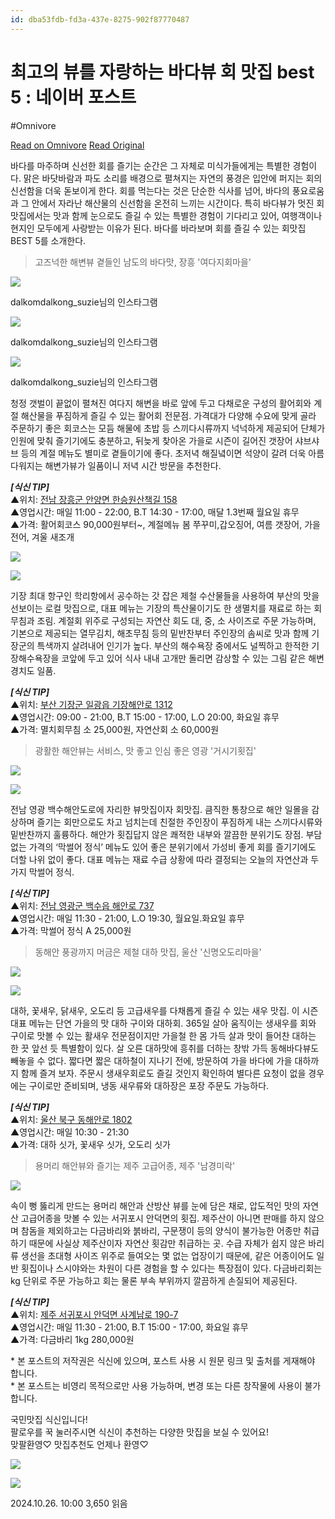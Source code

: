 ```yaml
---
id: dba53fdb-fd3a-437e-8275-902f87770487
---
```


# 최고의 뷰를 자랑하는 바다뷰 회 맛집 best 5 : 네이버 포스트
#Omnivore
 
[Read on Omnivore](https://omnivore.app/me/https-m-post-naver-com-viewer-post-view-naver-member-no-31740578-192f1e52243)
[Read Original](https://m.post.naver.com/viewer/postView.naver?memberNo=31740578&volumeNo=39794295)
 
바다를 마주하며 신선한 회를 즐기는 순간은 그 자체로 미식가들에게는 특별한 경험이다. 맑은 바닷바람과 파도 소리를 배경으로 펼쳐지는 자연의 풍경은 입안에 퍼지는 회의 신선함을 더욱 돋보이게 한다. 회를 먹는다는 것은 단순한 식사를 넘어, 바다의 풍요로움과 그 안에서 자라난 해산물의 신선함을 온전히 느끼는 시간이다. 특히 바다뷰가 멋진 회맛집에서는 맛과 함께 눈으로도 즐길 수 있는 특별한 경험이 기다리고 있어, 여행객이나 현지인 모두에게 사랑받는 이유가 된다. 바다를 바라보며 회를 즐길 수 있는 회맛집 BEST 5를 소개한다.  
  
  
> 고즈넉한 해변뷰 곁들인 남도의 바다맛, 장흥 '여다지회마을'

[ ![](https://proxy-prod.omnivore-image-cache.app/1440x1440,sWyurLFBEEYKekTxgtTGBRt2G3LW2I3eT7E3hCTBkAII/https://post-phinf.pstatic.net/MjAyNDEwMjNfMTU2/MDAxNzI5NjUxMTIyMzY1.bV-CyMQ6zcXh07nKdIgzdIvTkFdJ2-I6kJWUnxdYEQQg.m9TRl7MvwAudXuI6G_bgX9jgc3twRt5jtLRI8rOoThUg.JPEG/1.%EC%97%AC%EB%8B%A4%EC%A7%80%ED%9A%8C%EB%A7%88%EC%9D%84_dalkomdalkong_suzie%EB%8B%98%EC%9D%98_%EC%9D%B8%EC%8A%A4%ED%83%80%EA%B7%B8%EB%9E%A8_%284%29.jpg?type=w1200) ](#)

dalkomdalkong\_suzie님의 인스타그램 

[ ![](https://proxy-prod.omnivore-image-cache.app/1318x1318,s8PhOyDzX7HRlRR2k6siOmvgk3QniPZP1vR_CHzF7BFo/https://post-phinf.pstatic.net/MjAyNDEwMjNfMTU1/MDAxNzI5NjUxMTIyMzYx.RjFcW9UdEu8z7k4hH-xDFpUwrXnxgMSJul6Mjkr1DYAg.7c2j9s72REup-kENGwWitlIlz-koGeZ7wvz9THec2HEg.JPEG/1.%EC%97%AC%EB%8B%A4%EC%A7%80%ED%9A%8C%EB%A7%88%EC%9D%84_dalkomdalkong_suzie%EB%8B%98%EC%9D%98_%EC%9D%B8%EC%8A%A4%ED%83%80%EA%B7%B8%EB%9E%A8_%282%29.jpg?type=w1200) ](#)

dalkomdalkong\_suzie님의 인스타그램 

[ ![](https://proxy-prod.omnivore-image-cache.app/1440x1440,sRwSsPVR8rg4gglSL9-YrES0Gxmlj3MbgiROGYpxypls/https://post-phinf.pstatic.net/MjAyNDEwMjNfMTEx/MDAxNzI5NjUxMTIyMzY4.VfOEzr3vF4HVE7OEgHdsKrYRuwXHnOmjEOMgpRXEj9Ug.Ugxcx15aTKwOZs8r8ovTESrA88iPJDFT8gzBd__zzDsg.JPEG/1.%EC%97%AC%EB%8B%A4%EC%A7%80%ED%9A%8C%EB%A7%88%EC%9D%84_dalkomdalkong_suzie%EB%8B%98%EC%9D%98_%EC%9D%B8%EC%8A%A4%ED%83%80%EA%B7%B8%EB%9E%A8_%281%29.jpg?type=w1200) ](#)

dalkomdalkong\_suzie님의 인스타그램 

청정 갯벌이 끝없이 펼쳐진 여다지 해변을 바로 앞에 두고 다채로운 구성의 활어회와 계절 해산물을 푸짐하게 즐길 수 있는 활어회 전문점. 가격대가 다양해 수요에 맞게 골라 주문하기 좋은 회코스는 모듬 해물에 초밥 등 스끼다시류까지 넉넉하게 제공되어 단체가 인원에 맞춰 즐기기에도 충분하고, 뒤늦게 찾아온 가을로 시즌이 길어진 갯장어 샤브샤브 등의 계절 메뉴도 별미로 곁들이기에 좋다. 초저녁 해질녘이면 석양이 갈려 더욱 아름다워지는 해변가뷰가 일품이니 저녁 시간 방문을 추천한다.  
  
**_\[식신 TIP\]_**  
▲위치: [전남 장흥군 안양면 한승원산책길 ](https://pcmap.place.naver.com/restaurant/11718900/home?entry=bmp&from=map&fromPanelNum=2×tamp=202410151301)[158](https://pcmap.place.naver.com/restaurant/11718900/home?entry=bmp&from=map&fromPanelNum=2×tamp=202410151301)  
▲영업시간: 매일 11:00 - 22:00, B.T 14:30 - 17:00, 매달 1.3번째 월요일 휴무  
▲가격: 활어회코스 90,000원부터\~, 계절메뉴 봄 쭈꾸미,갑오징어, 여름 갯장어, 가을 전어, 겨울 새조개  
  
  
[ ![](https://proxy-prod.omnivore-image-cache.app/1025x858,szjE9m-_Ezizh8XQNF3fes4u2rzQRYezAIY8qbz7AUoU/https://post-phinf.pstatic.net/MjAyNDEwMjNfMTU4/MDAxNzI5NjUxMzMyNjc4.whRNfNlhXXSiK-FOgD5WfydmqNGLJG81URLzXo83zy4g.cb3m_jV8vPc11tbpsxKSzClPXoDrLONnEqqZEhA-qOAg.JPEG/2.%EC%9D%BC%EA%B4%91%EB%B0%94%EB%8B%A4%ED%9A%9F%EC%A7%91_%EA%B3%B5%EC%8B%9D_%EB%84%A4%EC%9D%B4%EB%B2%84%ED%94%8C%EB%A0%88%EC%9D%B4%EC%8A%A4%281%29_%281%29.jpg?type=w1200) ](#)

[ ![](https://proxy-prod.omnivore-image-cache.app/1280x1280,sxX2Fd4Y8Y-R95e7Io0QSvsQrLoRM7r3ZJN-BK1MFRZY/https://post-phinf.pstatic.net/MjAyNDEwMjNfNDAg/MDAxNzI5NjUxMzMyNzIw.HD_5EdYzon2ESGgfeGBcJiVts2n9WvYTWGHFODDEcbEg.4F1D0a4w_ha6ARWwcnvzmL5itFDpS2buzKAg4HlkLScg.JPEG/2.%EC%9D%BC%EA%B4%91%EB%B0%94%EB%8B%A4%ED%9A%9F%EC%A7%91_%EA%B3%B5%EC%8B%9D_%EB%84%A4%EC%9D%B4%EB%B2%84%ED%94%8C%EB%A0%88%EC%9D%B4%EC%8A%A4%282%29_%281%29.jpg?type=w1200) ](#)

기장 최대 항구인 학리항에서 공수하는 갓 잡은 제철 수산물들을 사용하여 부산의 맛을 선보이는 로컬 맛집으로, 대표 메뉴는 기장의 특산물이기도 한 생멸치를 재료로 하는 회무침과 조림. 계절회 위주로 구성되는 자연산 회도 대, 중, 소 사이즈로 주문 가능하며, 기본으로 제공되는 열무김치, 해초무침 등의 밑반찬부터 주인장의 솜씨로 맛과 함께 기장군의 특색까지 살려내어 인기가 높다. 부산의 해수욕장 중에서도 널찍하고 한적한 기장해수욕장을 코앞에 두고 있어 식사 내내 고개만 돌리면 감상할 수 있는 그림 같은 해변 경치도 일품.  
  
**_\[식신 TIP\]_**  
▲위치: [부산 기장군 일광읍 기장해안로 ](https://pcmap.place.naver.com/restaurant/19387003/home?entry=bmp&from=map&fromPanelNum=2×tamp=202410151632)[1312](https://pcmap.place.naver.com/restaurant/19387003/home?entry=bmp&from=map&fromPanelNum=2×tamp=202410151632)  
▲영업시간: 09:00 - 21:00, B.T 15:00 - 17:00, L.O 20:00, 화요일 휴무  
▲가격: 멸치회무침 소 25,000원, 자연산회 소 60,000원  
  
  
> 광활한 해안뷰는 서비스, 맛 좋고 인심 좋은 영광 '거시기횟집'

[ ![](https://proxy-prod.omnivore-image-cache.app/1440x1440,swsUnLyQ8zqsTpRdYca1X8hsalIA-KxxSeixr7IVjTj8/https://post-phinf.pstatic.net/MjAyNDEwMjNfMjcg/MDAxNzI5NjUxNDEzMTcz.oT3_Q2_imsRp9DhDf7koJ0By2UZknhY1vwKQklSdKlAg.4YeWsmDHYeW3xvrEzThHSlwdc_mgmf-bJG40AZOb4YAg.JPEG/3.%EA%B1%B0%EC%8B%9C%EA%B8%B0%ED%9A%9F%EC%A7%91_qowop_211103%EB%8B%98%EC%9D%98_%EC%9D%B8%EC%8A%A4%ED%83%80%EA%B7%B8%EB%9E%A8_%281%29.jpg?type=w1200) ](#)

[ ![](https://proxy-prod.omnivore-image-cache.app/1440x1440,sc-bUZzajkXa7BOosviYZHDG7eyEh1jEJyxGLMmBVoc0/https://post-phinf.pstatic.net/MjAyNDEwMjNfNzkg/MDAxNzI5NjUxNDEzMjcy.6ohgbwGGbR7sj60ebDPtVSiWuLi32hL_18PG1WD20Rsg.yGZgknlaiU_2TNSmYsgvg3nt_qC3OavR83f_cJVECSQg.JPEG/3.%EA%B1%B0%EC%8B%9C%EA%B8%B0%ED%9A%9F%EC%A7%91_qowop_211103%EB%8B%98%EC%9D%98_%EC%9D%B8%EC%8A%A4%ED%83%80%EA%B7%B8%EB%9E%A8_%282%29.jpg?type=w1200) ](#)

전남 영광 백수해안도로에 자리한 뷰맛집이자 회맛집. 큼직한 통창으로 해안 일몰을 감상하며 즐기는 회만으로도 차고 넘치는데 친절한 주인장이 푸짐하게 내는 스끼다시류와 밑반찬까지 훌륭하다. 해안가 횟집답지 않은 쾌적한 내부와 깔끔한 분위기도 장점. 부담없는 가격의 ‘막썰어 정식’ 메뉴도 있어 좋은 분위기에서 가성비 좋게 회를 즐기기에도 더할 나위 없이 좋다. 대표 메뉴는 재료 수급 상황에 따라 결정되는 오늘의 자연산과 두 가지 막썰어 정식.  
  
**_\[식신 TIP\]_**  
▲위치: [전남 영광군 백수읍 해안로 ](https://pcmap.place.naver.com/restaurant/16950233/home?entry=bmp&from=map&fromPanelNum=2×tamp=202410151604)[737](https://pcmap.place.naver.com/restaurant/16950233/home?entry=bmp&from=map&fromPanelNum=2×tamp=202410151604)  
▲영업시간: 매일 11:30 - 21:00, L.O 19:30, 월요일.화요일 휴무  
▲가격: 막썰어 정식 A 25,000원  
  
  
> 동해안 풍광까지 머금은 제철 대하 맛집, 울산 '신명오도리마을'

[ ![](https://proxy-prod.omnivore-image-cache.app/1080x1080,sHhoQQ7pOah-Cop6bKv4MvWm0E6M7MzRq0NMFqIMJ1m4/https://post-phinf.pstatic.net/MjAyNDEwMjNfMjQw/MDAxNzI5NjUxNTM3MDM4.38DNExt8ueOE-D5Wr2RPiWgjiyYsNnXnBOoHaMLeRJ0g.92cJMtCwL1jK4R4iYIW64qliF29nd5CHD-ezOsEr1EYg.JPEG/4.%EC%8B%A0%EB%AA%85%EC%98%A4%EB%8F%84%EB%A6%AC%EB%A7%88%EC%9D%84_ssong_ti_%EB%8B%98_%EC%9D%B8%EC%8A%A4%ED%83%80%EA%B7%B8%EB%9E%A8%281%29.jpg?type=w1200) ](#)

[ ![](https://proxy-prod.omnivore-image-cache.app/1080x1080,synTffhrX0mo3M4BkYPSOFDJ1fhr618CWpgIOlkfN08s/https://post-phinf.pstatic.net/MjAyNDEwMjNfMTc3/MDAxNzI5NjUxNTM3MDIz.E7x1njcdWAnr1Sv_VcRyHtRD9KsJf0A_8Rpjw7XR5HQg.D-Y59rA3zeHRV7Fl6_4AFQQxT7SzwuDj3SH4LsjCx4Ug.JPEG/4.%EC%8B%A0%EB%AA%85%EC%98%A4%EB%8F%84%EB%A6%AC%EB%A7%88%EC%9D%84_ssong_ti_%EB%8B%98_%EC%9D%B8%EC%8A%A4%ED%83%80%EA%B7%B8%EB%9E%A8%282%29.jpg?type=w1200) ](#)

대하, 꽃새우, 닭새우, 오도리 등 고급새우를 다채롭게 즐길 수 있는 새우 맛집. 이 시즌 대표 메뉴는 단연 가을의 맛 대하 구이와 대하회. 365일 살아 움직이는 생새우를 회와 구이로 맛볼 수 있는 활새우 전문점이지만 가을철 한 몸 가득 살과 맛이 들어찬 대하는 한 끗 앞선 듯 특별함이 있다. 살 오른 대하맛에 흥취를 더하는 창밖 가득 동해바다뷰도 빼놓을 수 없다. 짧다면 짧은 대하철이 지나기 전에, 방문하여 가을 바다에 가을 대하까지 함께 즐겨 보자. 주문시 생새우회로도 즐길 것인지 확인하여 별다른 요청이 없을 경우에는 구이로만 준비되며, 냉동 새우류와 대하장은 포장 주문도 가능하다.   
  
**_\[식신 TIP\]_**  
▲위치: [울산 북구 동해안로 ](https://pcmap.place.naver.com/restaurant/16314293/home?from=map&fromPanelNum=1&additionalHeight=76×tamp=202410151434)[1802](https://pcmap.place.naver.com/restaurant/16314293/home?from=map&fromPanelNum=1&additionalHeight=76×tamp=202410151434)  
▲영업시간: 매일 10:30 - 21:30  
▲가격: 대하 싯가, 꽃새우 싯가, 오도리 싯가  
  
  
> 용머리 해안뷰와 즐기는 제주 고급어종, 제주 '남경미락'

[ ![](https://proxy-prod.omnivore-image-cache.app/1280x1280,ss0vwYA8CCkjn2CX504YTaPrn1flOFXyZBIE2SldnbZk/https://post-phinf.pstatic.net/MjAyNDEwMjNfMjgg/MDAxNzI5NjUxNTc2NjUw.FwZqziKODEgOPfspiQT_U67wIBKTPvrMLUbdbhaL0LEg.SibAtx4Q3NNYVwdZCHmA4B2uUqcYZlWufwR5jQ9SsgMg.JPEG/5.%EB%82%A8%EA%B2%BD%EB%AF%B8%EB%9D%BD_%EC%8B%9D%EC%8B%A0_%EC%BB%A8%ED%85%90%EC%B8%A0%ED%8C%80.jpg?type=w1200) ](#)

속이 뻥 뚫리게 만드는 용머리 해안과 산방산 뷰를 눈에 담은 채로, 압도적인 맛의 자연산 고급어종을 맛볼 수 있는 서귀포시 안덕면의 횟집. 제주산이 아니면 판매를 하지 않으며 참돔을 제외하고는 다금바리와 붉바리, 구문쟁이 등의 양식이 불가능한 어종만 취급하기 때문에 사실상 제주산이자 자연산 횟감만 취급하는 곳. 수급 자체가 쉽지 않은 바리류 생선을 초대형 사이즈 위주로 들여오는 몇 없는 업장이기 때문에, 같은 어종이어도 일반 횟집이나 스시야와는 차원이 다른 경험을 할 수 있다는 특장점이 있다. 다금바리회는 kg 단위로 주문 가능하고 회는 물론 부속 부위까지 깔끔하게 손질되어 제공된다.  
  
**_\[식신 TIP\]_**  
▲위치: [제주 서귀포시 안덕면 사계남로 ](https://pcmap.place.naver.com/restaurant/11541774/home?from=map&fromPanelNum=1&additionalHeight=76×tamp=202410151452)[190-7](https://pcmap.place.naver.com/restaurant/11541774/home?from=map&fromPanelNum=1&additionalHeight=76×tamp=202410151452)  
▲영업시간: 매일 11:30 - 21:00, B.T 15:00 - 17:00, 화요일 휴무  
▲가격: 다금바리 1kg 280,000원  
  
  
\* 본 포스트의 저작권은 식신에 있으며, 포스트 사용 시 원문 링크 및 출처를 게재해야 합니다.  
\* 본 포스트는 비영리 목적으로만 사용 가능하며, 변경 또는 다른 창작물에 사용이 불가합니다.

국민맛집 식신입니다!   
팔로우를 꾹 눌러주시면 식신이 추천하는 다양한 맛집을 보실 수 있어요!  
맞팔환영♡ 맛집추천도 언제나 환영♡

[ ![](https://proxy-prod.omnivore-image-cache.app/640x380,sMBnopO6K87WTU4NJ5jS5HxwAblke943J86XDK_KFZrQ/https://post-phinf.pstatic.net/MjAxOTA1MDNfMTQ3/MDAxNTU2ODc4OTA3NDEw.USwvAlaokiaV8jmp-NnanBEyCzWg3qbkR5UktWL_qhcg.W1FPq_8XFISV_krT1af-jSIMU7reMiA2EZbtoGwhJ4Eg.JPEG/20190415_%EB%84%A4%EC%9D%B4%EB%B2%84%ED%8F%AC%EC%8A%A4%ED%8A%B8%ED%99%8D%EB%B3%B4%EB%B0%B0%EB%84%88_03.jpg?type=w1200&type=w1200) ](#) 

[ ![](https://proxy-prod.omnivore-image-cache.app/640x380,s_6BPCHZFQM35vc4_TXp6vuHnvao8uzXZIKJzG_YSyh8/https://post-phinf.pstatic.net/MjAxOTA1MDNfMTQg/MDAxNTU2ODc4OTA3NTk3.Fd0RqIYSUJuwG1gHObeTyrxzgg7AmCcXumc0wVtwQEsg.0vn5jYlLX8-VFPY5bH2yH6I8KAAD3bMAUM7tKHMk8sAg.JPEG/20190415_%EB%84%A4%EC%9D%B4%EB%B2%84%ED%8F%AC%EC%8A%A4%ED%8A%B8%ED%99%8D%EB%B3%B4%EB%B0%B0%EB%84%88_02.jpg?type=w1200&type=w1200) ](#) 

2024.10.26\. 10:00 3,650 읽음